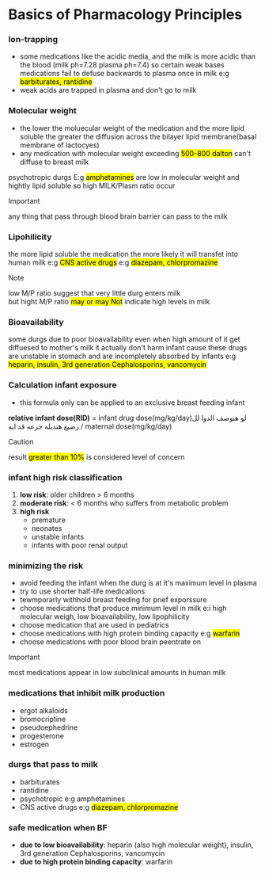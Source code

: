 # Basics of Pharmacology Principles

### Ion-trapping
- some medications like the acidic media, and the milk is more acidic than the blood (milk ph=7.28 plasma ph=7.4) so certain weak bases medications fail to defuse backwards to plasma once in milk e:g <mark> barbiturates, rantidine</mark>
- weak acids are trapped in plasma and don't go to milk

### Molecular weight
- the lower the moluecular weight of the medication and the more lipid soluble the greater the diffusion across the bilayer lipid membrane(basal membrane of lactocyes)
- any medication with molecular weight exceeding <mark>500-800 dalton</mark> can't diffuse to breast milk

psychotropic durgs E:g <mark>amphetamines</mark> are low in molecular weight and hightly lipid soluble so high MILK/Plasm ratio occur

> [!IMPORTANT]
> any thing that pass through blood brain barrier can pass to the milk

### Lipohilicity
the more lipid soluble the medication the more likely it will transfet into human milk e:g <mark>CNS active drugs</mark> e:g <mark>diazepam, chlorpromazine</mark>

> [!NOTE]
> low M/P ratio suggest that very little durg enters milk\
> but hight M/P ratio <mark>may or may Not</mark> indicate high levels in milk

### Bioavailability
some durgs due to poor bioavailability even when high amount of it get diffuesed to mother's milk it actually don't harm infant cause these drugs are unstable in stomach and are incompletely absorbed by infants e:g <mark> heparin, insulin, 3rd generation Cephalosporins, vancomycin</mark>

### Calculation infant exposure
- this formula only can be applied to an exclusive breast feeding infant

**relative infant dose(RID)** = infant drug dose(mg/kg/day)لو هتوصف الدوا لل رضيع هتديله جرعه قد ايه / maternal dose(mg/kg/day)

> [!caution]
> result <mark> greater than 10%</mark> is considered level of concern

### infant high risk classification
1. **low risk**: older children > 6 months
2. **moderate risk**: < 6 months who suffers from metabolic problem
3. **high risk**
    - premature
    - neonates
    - unstable infants
    - infants with poor renal output

### minimizing the risk
- avoid feeding the infant when the durg is at it's maximum level in plasma
- try to use shorter half-life medications
- tewmporarly withhold breast feeding for prief exporssure
- choose medications that produce minimum level in milk e:i high molecular weigh, low bioavailability, low lipophilicity
- choose medication that are used in pediatrics
- choose medications with high protein binding capacity e:g <mark>warfarin</mark>
- choose medications with poor blood brain peentrate on 

> [!IMPORTANT]
> most medications appear in low subclinical amounts in human milk

### medications that inhibit milk production
- ergot alkaloids
- bromocriptine
- pseudoephedrine
- progesterone
- estrogen

### durgs that pass to milk
- barbiturates
- rantidine
- psychotropic e:g amphetamines
- CNS active drugs e:g <mark>diazepam, chlorpromazine</mark>

### safe medication when BF
- **due to low bioavailability**: heparin (also high molecular weight), insulin, 3rd generation Cephalosporins, vancomycin
- **due to high protein binding capacity**: warfarin
